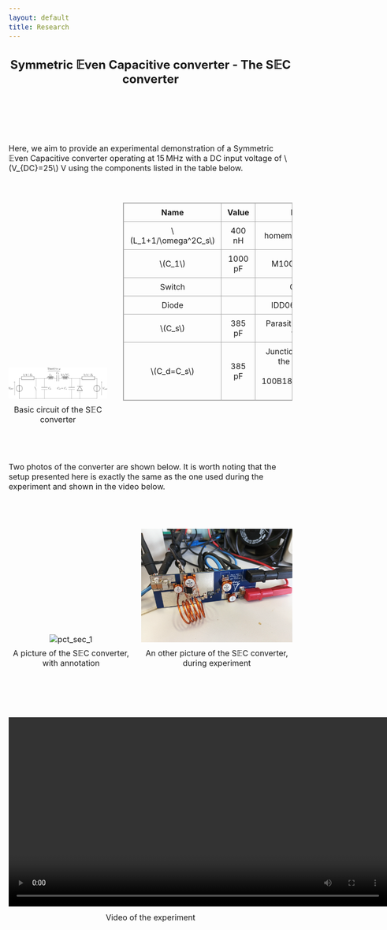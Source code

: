 ```yaml
---
layout: default
title: Research
---
```


<!-- Main title (Markdown or HTML possible) -->
<h2 style="text-align: center;">Symmetric 𝔼ven Capacitive converter - The S𝔼C converter</h2>

<script src="https://polyfill.io/v3/polyfill.min.js?features=es6"></script>
<script id="MathJax-script" async
        src="https://cdn.jsdelivr.net/npm/mathjax@3/es5/tex-mml-chtml.js">
</script>

<style>
  body {
    font-size: 1rem; /* or 18px, or 120% */
  }
</style>

<br><br><br><br>

<p>Here, we aim to provide an experimental demonstration of a Symmetric 𝔼ven Capacitive converter operating at 15 MHz with a DC input voltage of \(V_{DC}=25\) V using the components listed in the table below. </p>
<br><br>
<div style="display: flex; justify-content: center; align-items: flex-end; flex-wrap: nowrap; gap: 32px; margin: 20px 0;">
<figure style="margin: 0; padding: 0; text-align: center;">
    <img src="/assets/img/SEC/schema_sec_epure.svg" alt="circuit_SEC" style="width: 35vw; max-width: 100%; height: auto;">
    <figcaption style="margin-top: 8px;">Basic circuit of the S𝔼C converter</figcaption>
  </figure>
  <table style="border-collapse: collapse; border: 1px solid #aaa; text-align: center; transform: translateY(-32px);">
    <thead>
      <tr>
        <th style="border: 1px solid #aaa; padding: 8px 12px;">Name</th>
        <th style="border: 1px solid #aaa; padding: 8px 12px;">Value</th>
        <th style="border: 1px solid #aaa; padding: 8px 12px;">Reference</th>
      </tr>
    </thead>
    <tbody>
      <tr>
        <td style="border: 1px solid #aaa; padding: 8px 12px;">\(L_1+1/\omega^2C_s\)</td>
        <td style="border: 1px solid #aaa; padding: 8px 12px;">400 nH</td>
        <td style="border: 1px solid #aaa; padding: 8px 12px;">homemade, AWG16 wire</td>
      </tr>
      <tr>
        <td style="border: 1px solid #aaa; padding: 8px 12px;">\(C_1\)</td>
        <td style="border: 1px solid #aaa; padding: 8px 12px;">1000 pF</td>
        <td style="border: 1px solid #aaa; padding: 8px 12px;">M100B471JT200XT</td>
      </tr>  
      <tr>
        <td style="border: 1px solid #aaa; padding: 8px 12px;">Switch</td>
        <td style="border: 1px solid #aaa; padding: 8px 12px;"></td>
        <td style="border: 1px solid #aaa; padding: 8px 12px;">GS61008B</td>
      </tr>
      <tr>
        <td style="border: 1px solid #aaa; padding: 8px 12px;">Diode</td>
        <td style="border: 1px solid #aaa; padding: 8px 12px;"></td>
        <td style="border: 1px solid #aaa; padding: 8px 12px;">IDD06SG60CXTMA2</td>
      </tr>
      <tr>
        <td style="border: 1px solid #aaa; padding: 8px 12px;">\(C_s\)</td>
        <td style="border: 1px solid #aaa; padding: 8px 12px;">385 pF</td>
        <td style="border: 1px solid #aaa; padding: 8px 12px;">Parasitic capacitance of the switch</td>
      </tr>
      <tr>
        <td style="border: 1px solid #aaa; padding: 8px 12px;">\(C_d=C_s\)</td>
        <td style="border: 1px solid #aaa; padding: 8px 12px;">385 pF</td>
        <td style="border: 1px solid #aaa; padding: 8px 12px;">
          Junction capacitance of the diode (25 pF)<br>+ 2 x 100B181JTN1000XC100 (360 pF)
        </td>
      </tr>
    </tbody>
  </table>
</div>
<br><br>
<p>Two photos of the converter are shown below. It is worth noting that the setup presented here is exactly the same as the one used during the experiment and shown in the video below.</p>
<br><br>
<div style="display: flex; justify-content: center; align-items: flex-end; flex-wrap: nowrap; gap: 16px; margin: 20px 0;">
  <figure style="margin: 0; padding: 0; text-align: center;">
    <img src="/assets/img/SEC/SEC_picture_1.svg" alt="pct_sec_1" style="width: 40vw;">
    <figcaption style="margin-top: 8px;">A picture of the S𝔼C converter, with annotation</figcaption>
  </figure>
  <figure style="margin: 0; padding: 0; text-align: center;">
    <img src="/assets/img/SEC/SEC_picture_2.svg" alt="pct_sec_2" style="width: 40vw;">
    <figcaption style="margin-top: 8px;">An other picture of the S𝔼C converter, during experiment</figcaption>
  </figure>
</div>
<br><br>

<!-- Intégration vidéo responsive -->
<div style="text-align: center; margin: 40px 0;">
    <video controls style="width: 80vw; height: auto;">
    <source src="/assets/video/SEC.mp4" type="video/mp4">
    Votre navigateur ne supporte pas la lecture de vidéo.
  </video>
  <p style="margin-top: 8px;">Video of the experiment</p>
</div>
<br><br>

<!-- ================================= -->
<!-- MATHJAX LOADING FOR MATH -->
<!-- (place in the layout if you want globally) -->
<!-- ================================= -->
<script type="text/javascript" id="MathJax-script" async
  src="https://cdn.jsdelivr.net/npm/mathjax@3/es5/tex-mml-chtml.js">
</script>
